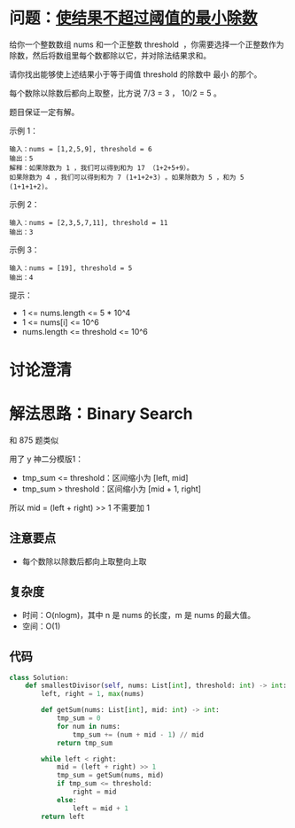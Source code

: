 # 问题：[使结果不超过阈值的最小除数](https://leetcode.cn/problems/find-the-smallest-divisor-given-a-threshold/)

给你一个整数数组 nums 和一个正整数 threshold  ，你需要选择一个正整数作为除数，然后将数组里每个数都除以它，并对除法结果求和。

请你找出能够使上述结果小于等于阈值 threshold 的除数中 最小 的那个。

每个数除以除数后都向上取整，比方说 7/3 = 3 ， 10/2 = 5 。

题目保证一定有解。

示例 1：

```
输入：nums = [1,2,5,9], threshold = 6
输出：5
解释：如果除数为 1 ，我们可以得到和为 17 （1+2+5+9）。
如果除数为 4 ，我们可以得到和为 7 (1+1+2+3) 。如果除数为 5 ，和为 5 (1+1+1+2)。
```

示例 2：

```
输入：nums = [2,3,5,7,11], threshold = 11
输出：3
```

示例 3：

```
输入：nums = [19], threshold = 5
输出：4
```

提示：

- 1 <= nums.length <= 5 * 10^4
- 1 <= nums[i] <= 10^6
- nums.length <= threshold <= 10^6

# 讨论澄清


# 解法思路：Binary Search

和 875 题类似

用了 y 神二分模版1：

- tmp_sum <= threshold：区间缩小为 [left, mid]
- tmp_sum > threshold：区间缩小为 [mid + 1, right]

所以 mid = (left + right) >> 1 不需要加 1

## 注意要点

- 每个数除以除数后都向上取整向上取

## 复杂度

- 时间：O(nlogm)，其中 n 是 nums 的长度，m 是 nums 的最大值。
- 空间：O(1)

## 代码

```python
class Solution:
    def smallestDivisor(self, nums: List[int], threshold: int) -> int:
        left, right = 1, max(nums)

        def getSum(nums: List[int], mid: int) -> int:
            tmp_sum = 0
            for num in nums:
                tmp_sum += (num + mid - 1) // mid
            return tmp_sum

        while left < right:
            mid = (left + right) >> 1
            tmp_sum = getSum(nums, mid)
            if tmp_sum <= threshold:
                right = mid
            else:
                left = mid + 1
        return left
```

